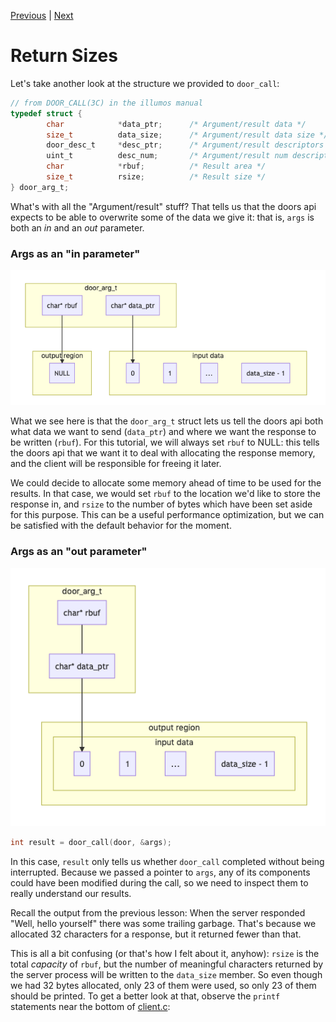 [Previous](.././80_hello_world/) | [Next](.././E0_door_through_door/)

# Return Sizes

Let's take another look at the structure we provided to `door_call`:

```c
// from DOOR_CALL(3C) in the illumos manual
typedef struct {
        char            *data_ptr;      /* Argument/result data */
        size_t          data_size;      /* Argument/result data size */
        door_desc_t     *desc_ptr;      /* Argument/result descriptors */
        uint_t          desc_num;       /* Argument/result num descriptors */
        char            *rbuf;          /* Result area */
        size_t          rsize;          /* Result size */
} door_arg_t;
```

What's with all the "Argument/result" stuff? That tells us that the doors
api expects to be able to overwrite some of the data we give it: that is, `args`
is both an *in* and an *out* parameter.

### Args as an "in parameter"
![input](input.png)

What we see here is that the `door_arg_t` struct lets us tell the doors api both
what data we want to send (`data_ptr`) and where we want the response to be
written (`rbuf`). For this tutorial, we will always set `rbuf` to NULL: this
tells the doors api that we want it to deal with allocating the response memory,
and the client will be responsible for freeing it later.

We could decide to allocate some memory ahead of time to be used for the
results. In that case, we would set `rbuf` to the location we'd like to store
the response in, and `rsize` to the number of bytes which have been set aside
for this purpose. This can be a useful performance optimization, but we can be
satisfied with the default behavior for the moment.

### Args as an "out parameter"
![results](results.png)

```c
int result = door_call(door, &args);
```

In this case, `result` only tells us whether `door_call` completed without being
interrupted. Because we passed a pointer to `args`, any of its components could
have been modified during the call, so we need to inspect them to really
understand our results.

Recall the output from the previous lesson: When the server responded "Well,
hello yourself" there was some trailing garbage. That's because we allocated 32
characters for a response, but it returned fewer than that.

This is all a bit confusing (or that's how I felt about it, anyhow): `rsize` is
the total *capacity* of `rbuf`, but the number of meaningful characters returned
by the server process will be written to the `data_size` member. So even though
we had 32 bytes allocated, only 23 of them were used, so only 23 of them should
be printed. To get a better look at that, observe the `printf` statements near
the bottom of [client.c](client.c):
